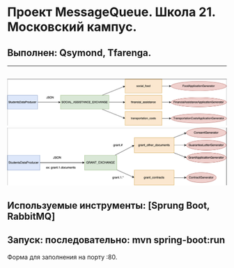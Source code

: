 Проект MessageQueue. Школа 21. Московский кампус.
========================
Выполнен: Qsymond, Tfarenga.
-------------------------
---

![alt text](screenshots/screen1.jpg)
![alt text](screenshots/screen2.jpg)
---
Используемые инструменты:
[Sprung Boot, RabbitMQ]
---
Запуск:
последовательно: mvn spring-boot:run
---
Форма для заполнения на порту :80. 